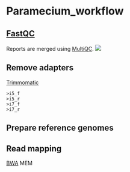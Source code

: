 # Paramecium_workflow

## [FastQC](https://www.bioinformatics.babraham.ac.uk/projects/fastqc/)
Reports are merged using [MultiQC](https://multiqc.info/).
![](https://i.imgur.com/YYiCU6j.png)

## Remove adapters
[Trimmomatic](http://www.usadellab.org/cms/?page=trimmomatic)
```
>i5_f
>i5_r
>i7_f
>i7_r
```

## Prepare reference genomes

## Read mapping
[BWA](http://bio-bwa.sourceforge.net/) MEM
